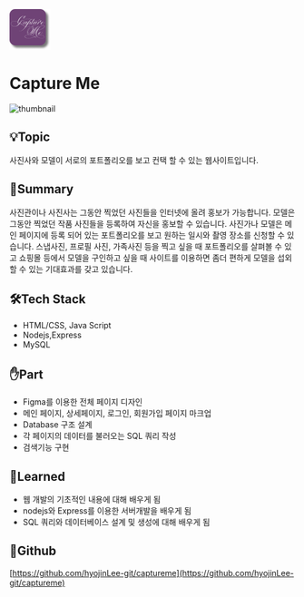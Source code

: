 ![logo](/images/captureme_logo.png)

# Capture Me

![thumbnail](/images/markdown/captureme_thumbnail.png)

## 💡Topic

사진사와 모델이 서로의 포트폴리오를 보고 컨택 할 수 있는 웹사이트입니다.

## 📝Summary

사진관이나 사진사는 그동안 찍었던 사진들을 인터넷에 올려 홍보가 가능합니다. 모델은 그동안 찍었던 작품 사진들을 등록하여 자신을 홍보할 수 있습니다. 사진가나 모델은 메인 페이지에 등록 되어 있는 포트폴리오를 보고 원하는 일시와 촬영 장소를 신청할 수 있습니다. 스냅사진, 프로필 사진, 가족사진 등을 찍고 싶을 때 포트폴리오를 살펴볼 수 있고 쇼핑몰 등에서 모델을 구인하고 싶을 때 사이트를 이용하면 좀더 편하게 모델을 섭외할 수 있는 기대효과를 갖고 있습니다.

## 🛠️Tech Stack

- HTML/CSS, Java Script
- Nodejs,Express
- MySQL

## ✋Part

- Figma를 이용한 전체 페이지 디자인
- 메인 페이지, 상세페이지, 로그인, 회원가입 페이지 마크업
- Database 구조 설계
- 각 페이지의 데이터를 불러오는 SQL 쿼리 작성
- 검색기능 구현

## 📖Learned

- 웹 개발의 기초적인 내용에 대해 배우게 됨
- nodejs와 Express를 이용한 서버개발을 배우게 됨
- SQL 쿼리와 데이터베이스 설계 및 생성에 대해 배우게 됨

## 🔗Github

[https://github.com/hyojinLee-git/captureme](https://github.com/hyojinLee-git/captureme)

